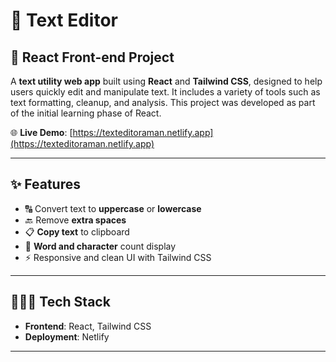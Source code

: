 # 📝 Text Editor

## 🔷 React Front-end Project

A **text utility web app** built using **React** and **Tailwind CSS**, designed to help users quickly edit and manipulate text. It includes a variety of tools such as text formatting, cleanup, and analysis. This project was developed as part of the initial learning phase of React.

🌐 **Live Demo**: [https://texteditoraman.netlify.app](https://texteditoraman.netlify.app)

---

## ✨ Features

- 🔠 Convert text to **uppercase** or **lowercase**
- 🔙 Remove **extra spaces**
- 📋 **Copy text** to clipboard
- 🔢 **Word and character** count display
- ⚡ Responsive and clean UI with Tailwind CSS

---

## 🧑🏻‍💻 Tech Stack

- **Frontend**: React, Tailwind CSS
- **Deployment**: Netlify

---